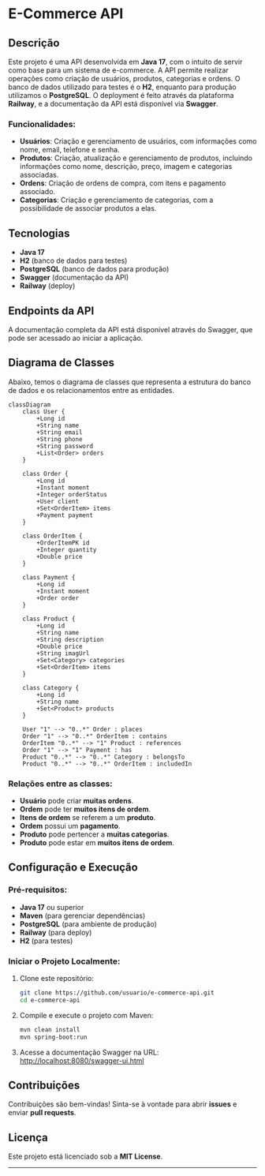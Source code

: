 # E-Commerce API

## Descrição

Este projeto é uma API desenvolvida em **Java 17**, com o intuito de servir como base para um sistema de e-commerce. A API permite realizar operações como criação de usuários, produtos, categorias e ordens. O banco de dados utilizado para testes é o **H2**, enquanto para produção utilizamos o **PostgreSQL**. O deployment é feito através da plataforma **Railway**, e a documentação da API está disponível via **Swagger**.

### Funcionalidades:
- **Usuários**: Criação e gerenciamento de usuários, com informações como nome, email, telefone e senha.
- **Produtos**: Criação, atualização e gerenciamento de produtos, incluindo informações como nome, descrição, preço, imagem e categorias associadas.
- **Ordens**: Criação de ordens de compra, com itens e pagamento associado.
- **Categorias**: Criação e gerenciamento de categorias, com a possibilidade de associar produtos a elas.

## Tecnologias

- **Java 17**
- **H2** (banco de dados para testes)
- **PostgreSQL** (banco de dados para produção)
- **Swagger** (documentação da API)
- **Railway** (deploy)

## Endpoints da API

A documentação completa da API está disponível através do Swagger, que pode ser acessado ao iniciar a aplicação.

## Diagrama de Classes

Abaixo, temos o diagrama de classes que representa a estrutura do banco de dados e os relacionamentos entre as entidades.

```mermaid
classDiagram
    class User {
        +Long id
        +String name
        +String email
        +String phone
        +String password
        +List<Order> orders
    }

    class Order {
        +Long id
        +Instant moment
        +Integer orderStatus
        +User client
        +Set<OrderItem> items
        +Payment payment
    }

    class OrderItem {
        +OrderItemPK id
        +Integer quantity
        +Double price
    }

    class Payment {
        +Long id
        +Instant moment
        +Order order
    }

    class Product {
        +Long id
        +String name
        +String description
        +Double price
        +String imagUrl
        +Set<Category> categories
        +Set<OrderItem> items
    }

    class Category {
        +Long id
        +String name
        +Set<Product> products
    }

    User "1" --> "0..*" Order : places
    Order "1" --> "0..*" OrderItem : contains
    OrderItem "0..*" --> "1" Product : references
    Order "1" --> "1" Payment : has
    Product "0..*" --> "0..*" Category : belongsTo
    Product "0..*" --> "0..*" OrderItem : includedIn
```

### Relações entre as classes:

- **Usuário** pode criar **muitas ordens**.
- **Ordem** pode ter **muitos itens de ordem**.
- **Itens de ordem** se referem a um **produto**.
- **Ordem** possui um **pagamento**.
- **Produto** pode pertencer a **muitas categorias**.
- **Produto** pode estar em **muitos itens de ordem**.

## Configuração e Execução

### Pré-requisitos:

- **Java 17** ou superior
- **Maven** (para gerenciar dependências)
- **PostgreSQL** (para ambiente de produção)
- **Railway** (para deploy)
- **H2** (para testes)

### Iniciar o Projeto Localmente:

1. Clone este repositório:
   ```bash
   git clone https://github.com/usuario/e-commerce-api.git
   cd e-commerce-api
   ```

2. Compile e execute o projeto com Maven:
   ```bash
   mvn clean install
   mvn spring-boot:run
   ```

3. Acesse a documentação Swagger na URL: [http://localhost:8080/swagger-ui.html](http://localhost:8081/swagger-ui.html)

## Contribuições

Contribuições são bem-vindas! Sinta-se à vontade para abrir **issues** e enviar **pull requests**.

## Licença

Este projeto está licenciado sob a **MIT License**.

---

